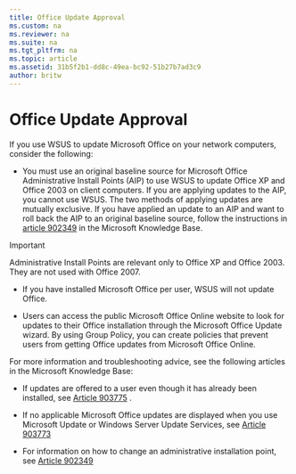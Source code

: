 ```yaml
---
title: Office Update Approval
ms.custom: na
ms.reviewer: na
ms.suite: na
ms.tgt_pltfrm: na
ms.topic: article
ms.assetid: 31b5f2b1-dd8c-49ea-bc92-51b27b7ad3c9
author: britw
---
```

# Office Update Approval
If you use WSUS to update Microsoft Office on your network computers, consider the following:  
  
-   You must use an original baseline source for Microsoft Office Administrative Install Points \(AIP\) to use WSUS to update Office XP and Office 2003 on client computers. If you are applying updates to the AIP, you cannot use WSUS. The two methods of applying updates are mutually exclusive. If you have applied an update to an AIP and want to roll back the AIP to an original baseline source, follow the instructions in [article 902349](http://go.microsoft.com/fwlink/?LinkId=63962) in the Microsoft Knowledge Base.  
  
> [!IMPORTANT]  
> Administrative Install Points are relevant only to Office XP and Office 2003. They are not used with Office 2007.  
  
-   If you have installed Microsoft Office per user, WSUS will not update Office.  
  
-   Users can access the public Microsoft Office Online website to look for updates to their Office installation through the Microsoft Office Update wizard. By using Group Policy, you can create policies that prevent users from getting Office updates from Microsoft Office Online.  
  
For more information and troubleshooting advice, see the following articles in the Microsoft Knowledge Base:  
  
-   If updates are offered to a user even though it has already been installed, see [Article 903775](http://go.microsoft.com/fwlink/?LinkId=78874) .  
  
-   If no applicable Microsoft Office updates are displayed when you use Microsoft Update or Windows Server Update Services, see [Article 903773](http://go.microsoft.com/fwlink/?LinkId=78871)  
  
-   For information on how to change an administrative installation point, see [Article 902349](http://go.microsoft.com/fwlink/?LinkId=78872)  
  
